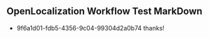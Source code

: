 ## OpenLocalization Workflow Test MarkDown
* 9f6a1d01-fdb5-4356-9c04-99304d2a0b74 thanks!

<!--HONumber=Jul16_HO3-->


